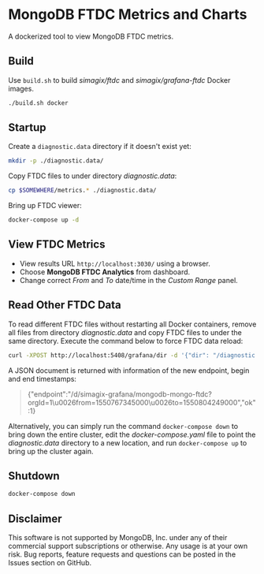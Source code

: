 # MongoDB FTDC Metrics and Charts

A dockerized tool to view MongoDB FTDC metrics.

## Build

Use `build.sh` to build *simagix/ftdc* and *simagix/grafana-ftdc* Docker images.

```bash
./build.sh docker
```

## Startup

Create a `diagnostic.data` directory if it doesn't exist yet:

```bash
mkdir -p ./diagnostic.data/
```

Copy FTDC files to under directory *diagnostic.data*:

```bash
cp $SOMEWHERE/metrics.* ./diagnostic.data/
```

Bring up FTDC viewer:

```bash
docker-compose up -d
```

## View FTDC Metrics

- View results URL `http://localhost:3030/` using a browser.
- Choose **MongoDB FTDC Analytics** from dashboard.
- Change correct *From* and *To* date/time in the *Custom Range* panel.

## Read Other FTDC Data

To read different FTDC files without restarting all Docker containers, remove all files from directory *diagnostic.data* and copy FTDC files to under the same directory.  Execute the command below to force FTDC data reload:

```bash
curl -XPOST http://localhost:5408/grafana/dir -d '{"dir": "/diagnostic.data"}'
```

A JSON document is returned with information of the new endpoint, begin and end timestamps:

> {"endpoint":"/d/simagix-grafana/mongodb-mongo-ftdc?orgId=1\u0026from=1550767345000\u0026to=1550804249000","ok":1}

Alternatively, you can simply run the command `docker-compose down` to bring down the entire cluster, edit the *docker-compose.yaml* file to point the *diagnostic.data* directory to a new location, and run `docker-compose up` to bring up the cluster again.

## Shutdown

```bash
docker-compose down
```

## Disclaimer

This software is not supported by MongoDB, Inc. under any of their commercial support subscriptions or otherwise. Any usage is at your own risk. Bug reports, feature requests and questions can be posted in the Issues section on GitHub.
